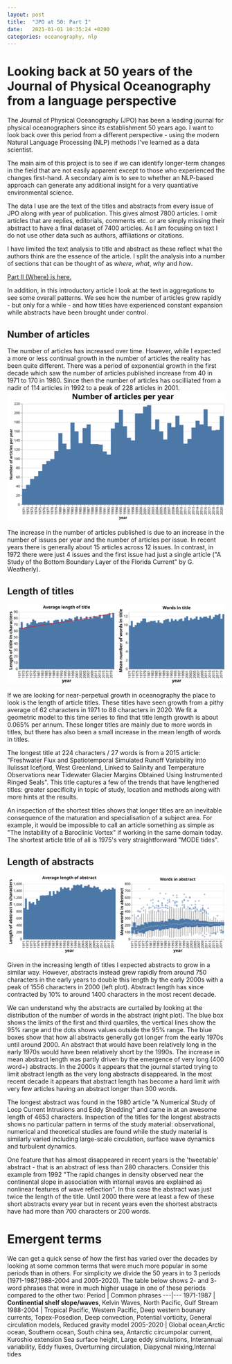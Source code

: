 ```yaml
---
layout: post
title:  "JPO at 50: Part I"
date:   2021-01-01 10:35:24 +0200
categories: oceanography, nlp
---
```


# Looking back at 50 years of the Journal of Physical Oceanography from a language perspective
The Journal of Physical Oceanography (JPO) has been a leading journal for physical oceanographers since its
establishment 50 years ago. I want to look back over this period from a different perspective - using the modern
Natural Language Processing (NLP) methods I've learned as a data scientist.

The main aim of this project is to see if we can identify longer-term changes in the field that are not easily apparent except to those who experienced the changes first-hand. A secondary aim is to see to whether an NLP-based approach can generate any additional insight for a very quantiative environmental science.

The data I use are the text of the titles and abstracts from every issue of JPO along with year of publication.
This gives almost 7800 articles. I omit articles that are replies, editorials, comments etc. or are simply missing their
abstract to have a final dataset of 7400 articles. As I am focusing on text I do not use other data such as authors, affiliations or citations. 

I have limited the text analysis to title and abstract as these reflect what the authors think are the essence of the article. I split the analysis into a number of sections that can be thought of as *where*, *what*, *why* and *how*. 

[Part II (Where) is here.](https://braaannigan.github.io/oceanography,/nlp/2021/01/10/jpo-where.html)

In addition, in this introductory article I look at the text in aggregations to see some overall patterns. We see how the number of articles grew rapidly - but only for a while - and how titles have experienced constant expansion while abstracts have been brought under control.



## Number of articles
The number of articles has increased over time. However, while I expected a more or less continual growth in the number of articles the reality has been quite different. There was a period of exponential growth in the first decade which saw the number of articles published increase from 40 in 1971 to 170 in 1980. Since then the number of articles has oscilliated from a nadir of 114 articles in 1992 to a peak of 228 articles in 2001.
![Number of articles per year](/img/totalArticles.svg)

The increase in the number of articles published is due to an increase in the number of issues per year and the number of
articles per issue. In recent years there is generally about 15 articles across 12 issues. In contrast, in 1972 there were just 4 issues and the first issue had just a single article ("A Study of the Bottom Boundary Layer of the Florida Current" by G. Weatherly).


## Length of titles
![Length of articles' titles](/img/titleLength.svg)

If we are looking for near-perpetual growth in oceanography the place to look is the length of article titles. These titles have seen growth from a pithy average of 62 characters in 1971 to 88 characters in 2020.  We fit a geometric model to this time series to find that title length growth is about 0.065% per annum. These longer titles are mainly due to more words in titles, but there has also been a small increase in the mean length of words in titles.

The longest title at 224 characters / 27 words is from a 2015 article: "Freshwater Flux and Spatiotemporal Simulated Runoff Variability into Ilulissat Icefjord, West Greenland, Linked to Salinity and Temperature Observations near Tidewater Glacier Margins Obtained Using Instrumented Ringed Seals". This title captures a few of the trends that have lengthened titles: greater
specificity in topic of study, location and methods along with more hints at the results.

An inspection of the shortest titles shows that longer titles are an inevitable consequence of the maturation and specialisation of a subject area. For example, it would be impossible to call an article something as simple as "The Instability of a Baroclinic Vortex" if working in the same domain today. The shortest article title of all is 1975's very straightforward "MODE tides".

## Length of abstracts
![Length of articles' abstracts](/img/abstractLength.svg)

Given in the increasing length of titles I expected abstracts to grow in a similar way. However, abstracts instead grew rapidly from around 750 characters in the early years to double this length by the early 2000s with a peak of 1556 characters in 2000 (left plot). Abstract length has since contracted by 10% to around 1400 characters in the most recent decade. 

We can understand why the abstracts are curtailed by looking at the distribution of the number of words in the abstract (right plot). The blue box shows the limits of the first and third quartiles, the vertical lines show the 95% range and the dots shows values outside the 95% range. The blue boxes show that how all abstracts generally got longer from the early 1970s until around 2000. An abstract that would have been relatively long in the early 1970s would have been relatively short by the 1990s. The increase in mean abstract length was partly driven by the emergence of very long (400 word+) abstracts. In the 2000s it appears that the journal started trying to limit abstract length as the very long abstracts disappeared. In the most recent decade it appears that abstract length has become a hard limit with very few articles having an abstract longer than 300 words. 

The longest abstract was found in the 1980 article "A Numerical Study of Loop Current Intrusions and Eddy Shedding" and came in at an awesome length of 4653 characters. Inspection of the titles for the longest abstracts shows no particular pattern in terms of the study material: observational, numerical and theoretical studies are found while the study material is similarly varied including large-scale circulation, surface wave dynamics and turbulent dynamics.

One feature that has almost disappeared in recent years is the 'tweetable' abstract - that is an abstract of less than 280 characters. Consider this example from 1992 "The rapid changes in density observed near the continental slope in association with internal waves are explained as nonlinear features of wave reflection". In this case the abstract was just twice the length of the title.  Until 2000 there were at least a few of these short abstracts every year but in recent years even the shortest
abstracts have had more than 700 characters or 200 words.

# Emergent terms
We can get a quick sense of how the first has varied over the decades by looking at some common terms that were much more popular in some periods than in others. For simplicity we divide the 50 years in to 3 periods (1971-1987,1988-2004 and 2005-2020). The table below shows 2- and 3- word phrases that were in much higher usage in one of these periods compared to the other two:
Period | Common phrases
---|---
1971-1987 | **Continential shelf slope/waves**, Kelvin Waves, North Pacific, Gulf Stream
1988-2004 | Tropical Pacific, Western Pacific, Deep western bounary currents,  Topex-Posedion, Deep convection, Potential vorticity, General circulation models, Reduced gravity model
2005-2020 | Global ocean,Arctic ocean, Southern ocean, South china sea, Antarctic circumpolar current, Kuroshio extension
Sea surface height, Large eddy simulations, Interannual variability, Eddy fluxes, Overturning circulation, Diapycnal mixing,Internal tides

